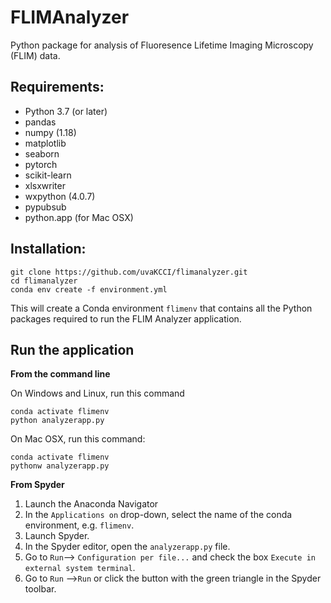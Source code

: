 # FLIMAnalyzer

Python package for analysis of Fluoresence Lifetime Imaging Microscopy (FLIM) data.

## Requirements:

* Python 3.7 (or later)
* pandas
* numpy (1.18)
* matplotlib
* seaborn
* pytorch
* scikit-learn
* xlsxwriter
* wxpython (4.0.7)
* pypubsub
* python.app (for Mac OSX)

## Installation:

```
git clone https://github.com/uvaKCCI/flimanalyzer.git
cd flimanalyzer
conda env create -f environment.yml
```

This will create a Conda environment `flimenv` that contains all the Python packages required to run the FLIM Analyzer application.

## Run the application

**From the command line**

On Windows and Linux, run this command
```
conda activate flimenv 
python analyzerapp.py
```

On Mac OSX, run this command:
```
conda activate flimenv
pythonw analyzerapp.py
```

**From Spyder**
1. Launch the Anaconda Navigator
2. In the `Applications on` drop-down, select the name of the conda environment, e.g. `flimenv`. 
3. Launch Spyder.
4. In the Spyder editor, open the `analyzerapp.py` file.
5. Go to `Run`--> `Configuration per file...` and check the box `Execute in external system terminal`.
6. Go to `Run` -->`Run` or click the button with the green triangle in the Spyder toolbar.
